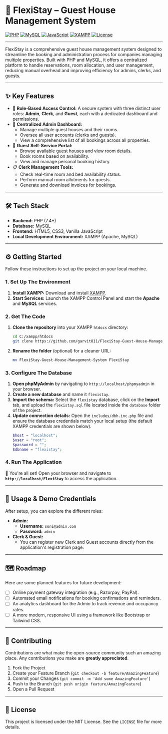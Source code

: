# 🏨 FlexiStay – Guest House Management System

[![PHP](https://img.shields.io/badge/PHP-7.4+-777BB4?logo=php&logoColor=white)](https://www.php.net/)
[![MySQL](https://img.shields.io/badge/MySQL-Database-4479A1?logo=mysql&logoColor=white)](https://www.mysql.com/)
[![JavaScript](https://img.shields.io/badge/JavaScript-Vanilla-F7DF1E?logo=javascript&logoColor=black)](https://developer.mozilla.org/docs/Web/JavaScript)
[![XAMPP](https://img.shields.io/badge/XAMPP-Localhost-F37623?logo=xampp&logoColor=white)](https://www.apachefriends.org/)
[![License](https://img.shields.io/badge/License-MIT-green)](./LICENSE)

---

FlexiStay is a comprehensive guest house management system designed to streamline the booking and administration process for companies managing multiple properties. Built with PHP and MySQL, it offers a centralized platform to handle reservations, room allocation, and user management, reducing manual overhead and improving efficiency for admins, clerks, and guests.


---

## ✨ Key Features

-   🔐 **Role-Based Access Control:** A secure system with three distinct user roles: **Admin**, **Clerk**, and **Guest**, each with a dedicated dashboard and permissions.
-   🏢 **Centralized Admin Dashboard:**
    -   Manage multiple guest houses and their rooms.
    -   Oversee all user accounts (clerks and guests).
    -   View a comprehensive list of all bookings across all properties.
-   👤 **Guest Self-Service Portal:**
    -   Browse available guest houses and view room details.
    -   Book rooms based on availability.
    -   View and manage personal booking history.
-   📋 **Clerk Management Tools:**
    -   Check real-time room and bed availability status.
    -   Perform manual room allotments for guests.
    -   Generate and download invoices for bookings.

---

## 🛠️ Tech Stack

-   **Backend:** PHP (7.4+)
-   **Database:** MySQL
-   **Frontend:** HTML5, CSS3, Vanilla JavaScript
-   **Local Development Environment:** XAMPP (Apache, MySQL)

---

## ⚙️ Getting Started

Follow these instructions to set up the project on your local machine.

### 1. Set Up The Environment

1.  **Install XAMPP:** Download and install [XAMPP](https://www.apachefriends.org/index.html).
2.  **Start Services:** Launch the XAMPP Control Panel and start the **Apache** and **MySQL** services.

### 2. Get The Code

1.  **Clone the repository** into your XAMPP `htdocs` directory:
    ```bash
    cd C:/xampp/htdocs
    git clone https://github.com/garvit811/FlexiStay-Guest-House-Management-System
    ```
2.  **Rename the folder** (optional) for a cleaner URL:
    ```bash
    mv FlexiStay-Guest-House-Management-System FlexiStay
    ```

### 3. Configure The Database

1.  **Open phpMyAdmin** by navigating to `http://localhost/phpmyadmin` in your browser.
2.  **Create a new database** and name it `flexistay`.
3.  **Import the schema:** Select the `flexistay` database, click on the **Import** tab, and upload the `flexistay.sql` file located inside the `database` folder of the project.
4.  **Update connection details:** Open the `includes/dbh.inc.php` file and ensure the database credentials match your local setup (the default XAMPP credentials are shown below).
    ```php
    $host = "localhost";
    $user = "root";
    $password = "";
    $dbname = "flexistay";
    ```

### 4. Run The Application

🎉 You're all set! Open your browser and navigate to **`http://localhost/FlexiStay`** to access the application.

---

## 🚀 Usage & Demo Credentials

After setup, you can explore the different roles:

-   **Admin:**
    -   **Username:** `soni@admin.com`
    -   **Password:** `admin`
-   **Clerk & Guest:**
    -   You can register new Clerk and Guest accounts directly from the application's registration page.

---

## 🗺️ Roadmap

Here are some planned features for future development:

-   [ ] Online payment gateway integration (e.g., Razorpay, PayPal).
-   [ ] Automated email notifications for booking confirmations and reminders.
-   [ ] An analytics dashboard for the Admin to track revenue and occupancy rates.
-   [ ] A more modern, responsive UI using a framework like Bootstrap or Tailwind CSS.

---

## 🤝 Contributing

Contributions are what make the open-source community such an amazing place. Any contributions you make are **greatly appreciated**.

1.  Fork the Project
2.  Create your Feature Branch (`git checkout -b feature/AmazingFeature`)
3.  Commit your Changes (`git commit -m 'Add some AmazingFeature'`)
4.  Push to the Branch (`git push origin feature/AmazingFeature`)
5.  Open a Pull Request

---

## 📜 License

This project is licensed under the MIT License. See the `LICENSE` file for more details.
